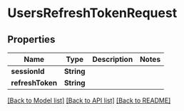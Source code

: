 # UsersRefreshTokenRequest

## Properties
Name | Type | Description | Notes
------------ | ------------- | ------------- | -------------
**sessionId** | **String** |  | 
**refreshToken** | **String** |  | 

[[Back to Model list]](../README.md#documentation-for-models) [[Back to API list]](../README.md#documentation-for-api-endpoints) [[Back to README]](../README.md)


